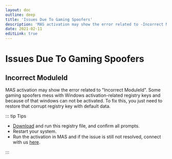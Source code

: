 ```yaml
---
layout: doc
outline: deep
title: 'Issues Due To Gaming Spoofers'
description: 'MAS activation may show the error related to -Incorrect ModuleId- Some gaming spoofers mess with Windows activation-related registry keys and because of that windows can not be activated'
date: 2021-02-11
editLink: true
---
```


# Issues Due To Gaming Spoofers

## Incorrect ModuleId

MAS activation may show the error related to "Incorrect ModuleId". Some gaming spoofers mess with Windows activation-related registry keys and because of that windows can not be activated. To fix this, you just need to restore that corrupt registry key with default data.


::: tip Tips

- [Download][1] and run this registry file, and confirm all prompts.
- Restart your system.
- Run the activation in MAS and if the issue is still not resolved, connect with us [here](./troubleshoot).

:::

[1]: https://app.box.com/s/bwdlhknu66es69fooki1rlno9ppumfph
